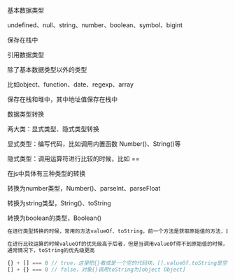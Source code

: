 基本数据类型

undefined、null、string、number、boolean、symbol、bigint

保存在栈中



引用数据类型

除了基本数据类型以外的类型

比如object、function、date、regexp、array

保存在栈和堆中，其中地址值保存在栈中



数据类型转换

两大类：显式类型、隐式类型转换

显式类型：编写代码，比如调用内置函数 Number()、String()等

隐式类型：调用运算符进行比较的时候，比如 ==



在js中具体有三种类型的转换

转换为number类型，Number()、parseInt、parseFloat

转换为string类型，String()、toString

转换为boolean的类型，Boolean()



```js
在进行类型转换的时候，常用的方法valueOf、toString，前一个方法是获取原始值的方法，后一个方法是获取能反映这个对象的字符串

在进行比较运算的时候valueOf的优先级高于后者，但是当调用valueOf得不到原始值的时候，会调用后者，比如[]
通常情况下，toString的优先级更高

{} + [] === 0 // true，这里把{}看成是一个空的代码块，[].valueOf.toString是空字符串，在调用Number转为number 0
[] + {} === 0 // false，对象{}调用toString为[object Object]
```

